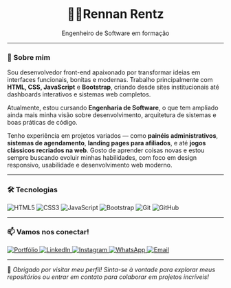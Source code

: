 <h1 align="center">👨‍💻Rennan Rentz</h1>

<p align="center">
  Engenheiro de Software em formação
</p>

---

### 🧠 Sobre mim

Sou desenvolvedor front-end apaixonado por transformar ideias em interfaces funcionais, bonitas e modernas. Trabalho principalmente com **HTML, CSS, JavaScript** e **Bootstrap**, criando desde sites institucionais até dashboards interativos e sistemas web completos.

Atualmente, estou cursando **Engenharia de Software**, o que tem ampliado ainda mais minha visão sobre desenvolvimento, arquitetura de sistemas e boas práticas de código.

Tenho experiência em projetos variados — como **painéis administrativos**, **sistemas de agendamento**, **landing pages para afiliados**, e até **jogos clássicos recriados na web**. Gosto de aprender coisas novas e estou sempre buscando evoluir minhas habilidades, com foco em design responsivo, usabilidade e desenvolvimento web moderno.

---

### 🛠️ Tecnologias

![HTML5](https://img.shields.io/badge/HTML5-E34F26?style=for-the-badge&logo=html5&logoColor=white)
![CSS3](https://img.shields.io/badge/CSS3-1572B6?style=for-the-badge&logo=css3&logoColor=white)
![JavaScript](https://img.shields.io/badge/JavaScript-F7DF1E?style=for-the-badge&logo=javascript&logoColor=black)
![Bootstrap](https://img.shields.io/badge/Bootstrap-7952B3?style=for-the-badge&logo=bootstrap&logoColor=white)
![Git](https://img.shields.io/badge/Git-F05032?style=for-the-badge&logo=git&logoColor=white)
![GitHub](https://img.shields.io/badge/GitHub-181717?style=for-the-badge&logo=github&logoColor=white)

---

### 📫 Vamos nos conectar!

<p align="left">
  <a href="https://rennanlopes.tech" target="_blank">
  <img src="https://img.shields.io/badge/Portfólio-0d1117?style=for-the-badge&logo=google-chrome&logoColor=white" alt="Portfólio"/>
  </a>
  <a href="https://www.linkedin.com/in/rennan-rentz-954353319/" target="_blank">
    <img src="https://img.shields.io/badge/LinkedIn-0A66C2?style=for-the-badge&logo=linkedin&logoColor=white" alt="LinkedIn"/>
  </a>
  <a href="https://www.instagram.com/rennan_lopess/?next=%2F" target="_blank">
    <img src="https://img.shields.io/badge/Instagram-E4405F?style=for-the-badge&logo=instagram&logoColor=white" alt="Instagram"/>
  </a>
  <a href="https://wa.me/+5543991012110" target="_blank">
    <img src="https://img.shields.io/badge/WhatsApp-25D366?style=for-the-badge&logo=whatsapp&logoColor=white" alt="WhatsApp"/>
  </a>
  <a href="mailto:rennanrentz@gmail.com">
    <img src="https://img.shields.io/badge/E--mail-D14836?style=for-the-badge&logo=gmail&logoColor=white" alt="Email"/>
  </a>
</p>

---

📌 *Obrigado por visitar meu perfil! Sinta-se à vontade para explorar meus repositórios ou entrar em contato para colaborar em projetos incríveis!*

